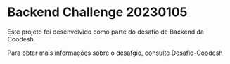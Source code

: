 # Backend Challenge 20230105

Este projeto foi desenvolvido como parte do desafio de Backend da Coodesh.

Para obter mais informações sobre o desafgio, consulte [Desafio-Coodesh](https://lab.coodesh.com/viniciusgiuseppe/products-parser-20230105)
